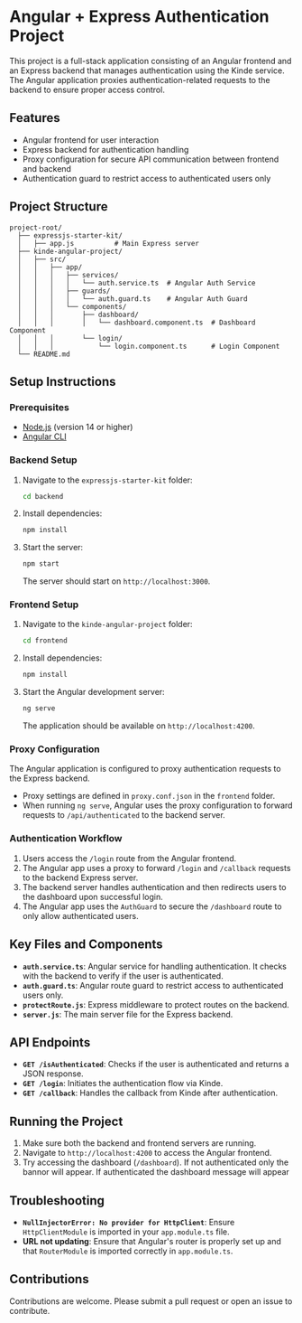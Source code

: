 # Angular + Express Authentication Project

This project is a full-stack application consisting of an Angular frontend and an Express backend that manages authentication using the Kinde service. The Angular application proxies authentication-related requests to the backend to ensure proper access control.

## Features
- Angular frontend for user interaction
- Express backend for authentication handling
- Proxy configuration for secure API communication between frontend and backend
- Authentication guard to restrict access to authenticated users only

## Project Structure
```
project-root/
  ├── expressjs-starter-kit/
  │   ├── app.js          # Main Express server
  ├── kinde-angular-project/
  │   ├── src/
  │   │   ├── app/
  │   │   │   ├── services/
  │   │   │   │   └── auth.service.ts  # Angular Auth Service
  │   │   │   ├── guards/
  │   │   │   │   └── auth.guard.ts    # Angular Auth Guard
  │   │   │   └── components/
  │   │   │       ├── dashboard/
  │   │   │       │   └── dashboard.component.ts  # Dashboard Component
  │   │   │       └── login/
  │   │   │           └── login.component.ts      # Login Component
  └── README.md
```

## Setup Instructions

### Prerequisites
- [Node.js](https://nodejs.org) (version 14 or higher)
- [Angular CLI](https://angular.io/cli)

### Backend Setup
1. Navigate to the `expressjs-starter-kit` folder:
   ```sh
   cd backend
   ```
2. Install dependencies:
   ```sh
   npm install
   ```
3. Start the server:
   ```sh
   npm start
   ```
   The server should start on `http://localhost:3000`.

### Frontend Setup
1. Navigate to the `kinde-angular-project` folder:
   ```sh
   cd frontend
   ```
2. Install dependencies:
   ```sh
   npm install
   ```
3. Start the Angular development server:
   ```sh
   ng serve
   ```
   The application should be available on `http://localhost:4200`.

### Proxy Configuration
The Angular application is configured to proxy authentication requests to the Express backend.
- Proxy settings are defined in `proxy.conf.json` in the `frontend` folder.
- When running `ng serve`, Angular uses the proxy configuration to forward requests to `/api/authenticated` to the backend server.

### Authentication Workflow
1. Users access the `/login` route from the Angular frontend.
2. The Angular app uses a proxy to forward `/login` and `/callback` requests to the backend Express server.
3. The backend server handles authentication and then redirects users to the dashboard upon successful login.
4. The Angular app uses the `AuthGuard` to secure the `/dashboard` route to only allow authenticated users.

## Key Files and Components
- **`auth.service.ts`**: Angular service for handling authentication. It checks with the backend to verify if the user is authenticated.
- **`auth.guard.ts`**: Angular route guard to restrict access to authenticated users only.
- **`protectRoute.js`**: Express middleware to protect routes on the backend.
- **`server.js`**: The main server file for the Express backend.

## API Endpoints
- **`GET /isAuthenticated`**: Checks if the user is authenticated and returns a JSON response.
- **`GET /login`**: Initiates the authentication flow via Kinde.
- **`GET /callback`**: Handles the callback from Kinde after authentication.

## Running the Project
1. Make sure both the backend and frontend servers are running.
2. Navigate to `http://localhost:4200` to access the Angular frontend.
3. Try accessing the dashboard (`/dashboard`). If not authenticated only the bannor will appear. If authenticated the dashboard message will appear

## Troubleshooting
- **`NullInjectorError: No provider for HttpClient`**: Ensure `HttpClientModule` is imported in your `app.module.ts` file.
- **URL not updating**: Ensure that Angular's router is properly set up and that `RouterModule` is imported correctly in `app.module.ts`.

## Contributions
Contributions are welcome. Please submit a pull request or open an issue to contribute.


